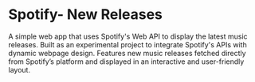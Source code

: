 # Spotify- New Releases
 A simple web app that uses Spotify's Web API to display the latest music releases. Built as an experimental project to integrate Spotify's APIs with dynamic webpage design. Features new music releases fetched directly from Spotify’s platform and displayed in an interactive and user-friendly layout.
